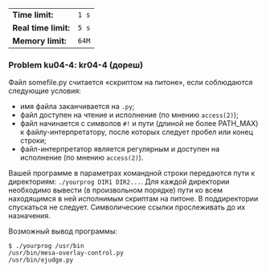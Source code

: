 |                      |       |
|----------------------|-------|
| **Time limit:**      | `1 s` |
| **Real time limit:** | `5 s` |
| **Memory limit:**    | `64M` |


### Problem ku04-4: kr04-4 (дореш)

Файл somefile.py считается «скриптом на питоне», если соблюдаются следующие условия:

* имя файла заканчивается на `.py`;
* файл доступен на чтение и исполнение (по мнению `access(2)`);
* файл начинается с символов `#!` и пути (длиной не более PATH_MAX) к файлу-интерпретатору, после которых следует пробел или конец строки;
* файл-интерпретатор является регулярным и доступен на исполнение (по мнению `access(2)`).

Вашей программе в параметрах командной строки передаются пути к директориям: `./yourprog DIR1
DIR2...`. Для каждой директории необходимо вывести (в произвольном порядке) пути ко всем находящимся
в ней исполнимым скриптам на питоне. В поддиректории спускаться не следует. Символические ссылки
прослеживать до их назначения.

Возможный вывод программы:

    
    
    $ ./yourprog /usr/bin
    /usr/bin/mesa-overlay-control.py
    /usr/bin/ejudge.py

